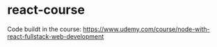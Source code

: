 # react-course
Code buildt in the course: https://www.udemy.com/course/node-with-react-fullstack-web-development
